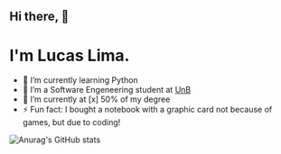 ## Hi there, 👋
# I'm Lucas Lima.
- 🌱 I’m currently learning Python
- 🤔 I’m a Software Engeneering student at [UnB]
- 🔭 I’m currently at [x] 50% of my degree
- ⚡ Fun fact: I bought a notebook with a graphic card not because of games, but due to coding!

![Anurag's GitHub stats](https://github-readme-stats.vercel.app/api?username=mibasFerraz&show_icons=true&theme=maroongold)
<!--
[gmail]: 
[instagram]: 
[linkedin]: 
-->
[UnB]: https://www.unb.br
<!--
**mibasFerraz/mibasFerraz** is a ✨ _special_ ✨ repository because its `README.md` (this file) appears on your GitHub profile.

Here are some ideas to get you started:

- 🔭 I’m currently working on ...
- 🌱 I’m currently learning ...
- 👯 I’m looking to collaborate on ...
- 🤔 I’m looking for help with ...
- 💬 Ask me about ...
- 📫 How to reach me: ...
- 😄 Pronouns: ...
- ⚡ Fun fact: ...
-->
